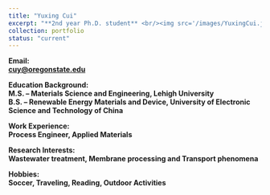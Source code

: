 ```yaml
---
title: "Yuxing Cui"
excerpt: "**2nd year Ph.D. student** <br/><img src='/images/YuxingCui.jpg' width='250' height='250'>"
collection: portfolio
status: "current"
---
```


**Email:** <br/>
**cuy@oregonstate.edu**

**Education Background:** <br/>
**M.S. – Materials Science and Engineering, Lehigh University** <br/>
**B.S. – Renewable Energy Materials and Device, University of Electronic Science and Technology of China**

**Work Experience:** <br/>
**Process Engineer, Applied Materials**

**Research Interests:** <br/>
**Wastewater treatment, Membrane processing and Transport phenomena**

**Hobbies:** <br/>
**Soccer, Traveling, Reading, Outdoor Activities**
